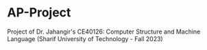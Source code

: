 # AP-Project
Project of Dr. Jahangir's CE40126: Computer Structure and Machine Language (Sharif University of Technology - Fall 2023)
